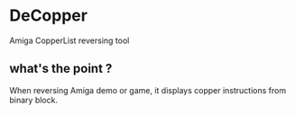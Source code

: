 # DeCopper
Amiga CopperList reversing tool


## what's the point ?

When reversing Amiga demo or game, it displays copper instructions from binary block.
